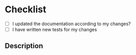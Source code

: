 # Checklist

- [ ] I updated the documentation according to my changes?
- [ ] I have written new tests for my changes

## Description

<!---
Describe your changes here -
ideally you can get that description straight from your descriptive commit message(s)!
-->
